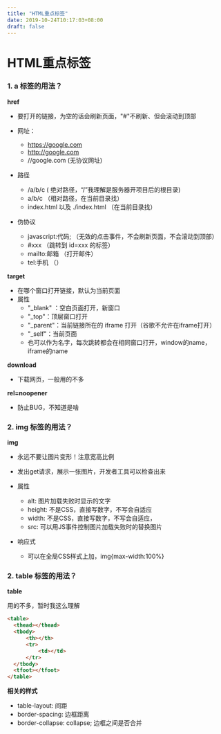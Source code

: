 ```yaml
---
title: "HTML重点标签"
date: 2019-10-24T10:17:03+08:00
draft: false
---
```


# HTML重点标签

### 1. a 标签的用法？
   
  **href**

  * 要打开的链接，为空的话会刷新页面，"#"不刷新、但会滚动到顶部
  * 网址：
    * https://google.com
    * http://google.com
    * //google.com  (无协议网址)
  
  * 路径
    * /a/b/c  ( 绝对路径，“/”我理解是服务器开项目后的根目录)
   	* a/b/c  （相对路径，在当前目录找）
   	* index.html 以及 ./index.html （在当前目录找）
  
  * 伪协议
   	* javascript:代码; （无效的点击事件，不会刷新页面，不会滚动到顶部）
   	* #xxx  （跳转到 id=xxx 的标签）
   	* mailto:邮箱 （打开邮件）
   	* tel:手机  （）

**target**

  * 在哪个窗口打开链接，默认为当前页面
  * 属性
    * "_blank" ：空白页面打开，新窗口
  	* "_top"：顶层窗口打开
  	* "_parent"：当前链接所在的 iframe 打开（谷歌不允许在iframe打开）
  	* "_self"：当前页面
  	* 也可以作为名字，每次跳转都会在相同窗口打开，window的name，iframe的name

**download**

  * 下载网页，一般用的不多

**rel=noopener**

  * 防止BUG，不知道是啥

### 2. img 标签的用法？
**img** 

  * 永远不要让图片变形！注意宽高比例
  * 发出get请求，展示一张图片，开发者工具可以检查出来
  * 属性
    * alt: 图片加载失败时显示的文字
    * height: 不是CSS，直接写数字，不写会自适应
    * width: 不是CSS，直接写数字，不写会自适应，
    * src:  可以用JS事件控制图片加载失败时的替换图片

  * 响应式
    * 可以在全局CSS样式上加，img{max-width:100%}

### 2. table 标签的用法？
**table** 

  用的不多，暂时我这么理解
  ```html
  <table>
    <thead></thead>
    <tbody>
        <th></th>
        <tr>
            <td></td>
        </tr>
    </tbody>
    <tfoot></tfoot>
  </table> 
  ```

**相关的样式**

  * table-layout: 间距
  * border-spacing: 边框距离
  * border-collapse: collapse; 边框之间是否合并



